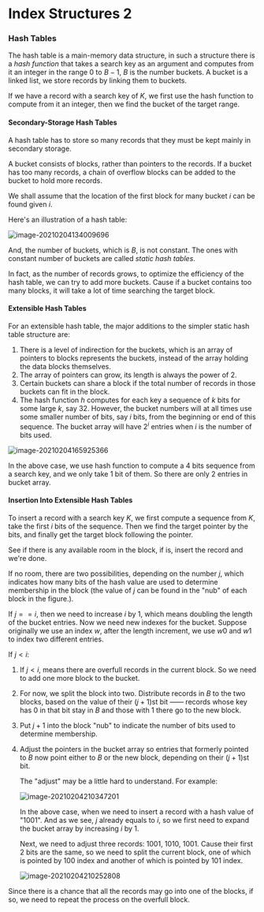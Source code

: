 # Index Structures 2

### Hash Tables

The hash table is a main-memory data structure, in such a structure there is a *hash function* that takes a search key as an argument and computes from it an integer in the range 0 to $B-1$, $B$ is the number buckets. A bucket is a linked list, we store records by linking them to buckets.

If we have a record with a search key of $K$, we first use the hash function to compute from it an integer, then we find the bucket of the target range. 

#### Secondary-Storage Hash Tables

A hash table has to store so many records that they must be kept mainly in secondary storage. 

A bucket consists of blocks, rather than pointers to the records. If a bucket has too many records, a chain of overflow blocks can be added to the bucket to hold more records.

We shall assume that the location of the first block for many bucket $i$ can be found given $i$.

Here's an illustration of a hash table:

![image-20210204134009696](https://i.loli.net/2021/02/04/7rZQsoqfRkaz36g.png)

And, the number of buckets, which is $B$, is not constant. The ones with constant number of buckets are called *static hash tables*. 

In fact, as the number of records grows, to optimize the efficiency of the hash table, we can try to add more buckets. Cause if a bucket contains too many blocks, it will take a lot of time searching the target block. 

#### Extensible Hash Tables

For an extensible hash table, the major additions to the simpler static hash table structure are:

1.  There is a level of indirection for the buckets, which is an array of pointers to blocks represents the buckets, instead of the array holding the data blocks themselves.
2.  The array of pointers can grow, its length is always the power of 2. 
3.  Certain buckets can share a block if the total number of records in those buckets can fit in the block.
4.  The hash function $h$ computes for each key a sequence of $k$ bits for some large $k$, say 32. However, the bucket numbers will at all times use some smaller number of bits, say $i$ bits, from the beginning or end of this sequence. The bucket array will have $2^i$ entries when $i$ is the number of bits used.

![image-20210204165925366](https://i.loli.net/2021/02/04/pTarPYvGbSt3Muq.png)

In the above case, we use hash function to compute a 4 bits sequence from a search key, and we only take 1 bit of them. So there are only 2 entries in bucket array. 

#### Insertion Into Extensible Hash Tables

To insert a record with a search key $K$, we first compute a sequence from $K$, take the first $i$ bits of the sequence. Then we find the target pointer by the bits, and finally get the target block following the pointer. 

See if there is any available room in the block, if is, insert the record and we're done. 

If no room, there are two possibilities, depending on the number $j$, which indicates how many bits of the hash value are used to determine membership in the block (the value of $j$ can be found in the "nub" of each block in the figure.).

If $j==i$, then we need to increase $i$ by 1, which means doubling the length of the bucket entries. Now we need new indexes for the bucket. Suppose originally we use an index $w$, after the length increment, we use $w0$ and $w1$ to index two different entries. 

If $j<i$:

1.  If $j<i$, means there are overfull records in the current block. So we need to add one more block to the bucket. 

2.  For now, we split the block into two. Distribute records in $B$ to the two blocks, based on the value of their $(j+1)$st bit —— records whose key has 0 in that bit stay in $B$ and those with 1 there go to the new block.

3.  Put $j+1$ into the block "nub" to indicate the number of bits used to determine membership.

4.  Adjust the pointers in the bucket array so entries that formerly pointed to $B$ now point either to $B$ or the new block, depending on their $(j+1)$st bit.

    The "adjust" may be a little hard to understand. For example:

    ![image-20210204210347201](https://i.loli.net/2021/02/04/n2iaIMgtfbWme6Q.png)

    In the above case, when we need to insert a record with a hash value of "1001". And as we see, $j$ already equals to $i$, so we first need to expand the bucket array by increasing $i$ by 1. 

    Next, we need to adjust three records: 1001, 1010, 1001. Cause their  first 2 bits are the same, so we need to split the current block, one of which is pointed by 100 index and another of which is pointed by 101 index.

    ![image-20210204210252808](https://i.loli.net/2021/02/04/dS5q8FGfCnjWwpt.png)

Since there is a chance that all the records may go into one of the blocks, if so, we need to repeat the process on the overfull block.